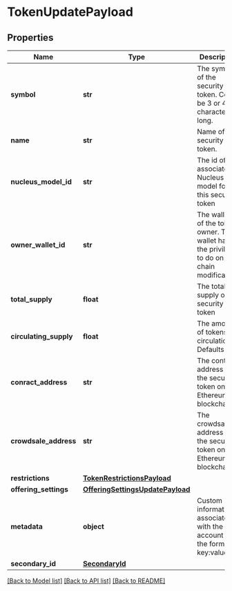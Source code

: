 # TokenUpdatePayload

## Properties
Name | Type | Description | Notes
------------ | ------------- | ------------- | -------------
**symbol** | **str** | The symbol of the security token. Could be 3 or 4 characters long. | [optional] 
**name** | **str** | Name of the security token. | [optional] 
**nucleus_model_id** | **str** | The id of the associated Nucleus model for this security token | [optional] 
**owner_wallet_id** | **str** | The wallet id of the token owner. This wallet has the privileges to do on-chain modifications | [optional] 
**total_supply** | **float** | The total supply of the security token | [optional] 
**circulating_supply** | **float** | The amount of tokens in circulation. Defaults to 0 | [optional] 
**conract_address** | **str** | The contract address of the security token on the Ethereum blockchain | [optional] 
**crowdsale_address** | **str** | The crowdsale address of the security token on the Ethereum blockchain | [optional] 
**restrictions** | [**TokenRestrictionsPayload**](TokenRestrictionsPayload.md) |  | [optional] 
**offering_settings** | [**OfferingSettingsUpdatePayload**](OfferingSettingsUpdatePayload.md) |  | [optional] 
**metadata** | **object** | Custom information associated with the account in the format key:value | [optional] 
**secondary_id** | [**SecondaryId**](SecondaryId.md) |  | [optional] 

[[Back to Model list]](../README.md#documentation-for-models) [[Back to API list]](../README.md#documentation-for-api-endpoints) [[Back to README]](../README.md)


